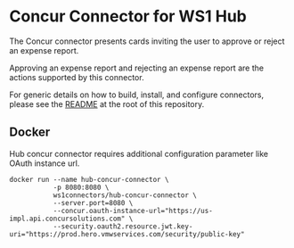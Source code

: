 # Concur Connector for WS1 Hub

The Concur connector presents cards inviting the user to approve or reject an expense report.

Approving an expense report and rejecting an expense report are the actions supported by this connector.

For generic details on how to build, install, and configure connectors, please see the [README](https://github.com/vmware/connectors-workspace-one/blob/master/README.md) at the root of this repository.

## Docker

Hub concur connector requires additional configuration parameter like OAuth instance url.

```
docker run --name hub-concur-connector \
           -p 8080:8080 \
           ws1connectors/hub-concur-connector \
           --server.port=8080 \
           --concur.oauth-instance-url="https://us-impl.api.concursolutions.com" \
           --security.oauth2.resource.jwt.key-uri="https://prod.hero.vmwservices.com/security/public-key"
```
